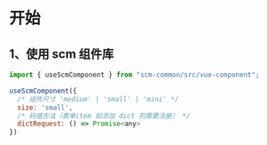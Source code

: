 <!--
 * @Author: huangyuhui
 * @Date: 2020-12-15 14:05:00
 * @LastEditors: huangyuhui
 * @LastEditTime: 2020-12-15 14:11:28
 * @Description:
 * @FilePath: \scm_frontend_common\docs\commonComponent\start\README.md
-->

# 开始

## 1、使用 scm 组件库

```js
import { useScmComponent } from "scm-common/src/vue-component";

useScmComponent({
  /* 组件尺寸 'medium' | 'small' | 'mini' */
  size: 'small',
  /* 码值方法（表单item 如添加 dict 则需要注册） */
  dictRequest: () => Promise<any>
})
```
